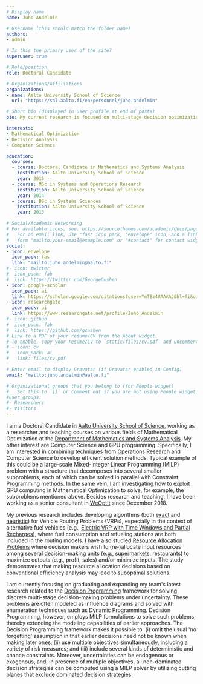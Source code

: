 ```yaml
---
# Display name
name: Juho Andelmin

# Username (this should match the folder name)
authors:
- admin

# Is this the primary user of the site?
superuser: true

# Role/position
role: Doctoral Candidate

# Organizations/Affiliations
organizations:
- name: Aalto University School of Science
  url: "https://sal.aalto.fi/en/personnel/juho.andelmin"

# Short bio (displayed in user profile at end of posts)
bio: My current research is focused on multi-stage decision optimization under uncertainty.

interests:
- Mathematical Optimization
- Decision Analysis
- Computer Science

education:
  courses:
  - course: Doctoral Candidate in Mathematics and Systems Analysis
    institution: Aalto University School of Science
    year: 2015 --
  - course: MSc in Systems and Operations Research
    institution: Aalto University School of Science
    year: 2014
  - course: BSc in Systems Sciences
    institution: Aalto University School of Science 
    year: 2013

# Social/Academic Networking
# For available icons, see: https://sourcethemes.com/academic/docs/page-builder/#icons
#   For an email link, use "fas" icon pack, "envelope" icon, and a link in the
#   form "mailto:your-email@example.com" or "#contact" for contact widget.
social:
- icon: envelope
  icon_pack: fas
  link: "mailto:juho.andelmin@aalto.fi"
#- icon: twitter
#  icon_pack: fab
#  link: https://twitter.com/GeorgeCushen
- icon: google-scholar
  icon_pack: ai
  link: https://scholar.google.com/citations?user=YmTEz4UAAAAJ&hl=fi&oi=ao
- icon: researchgate
  icon_pack: ai
  link: https://www.researchgate.net/profile/Juho_Andelmin
#- icon: github
#  icon_pack: fab
#  link: https://github.com/gcushen
# Link to a PDF of your resume/CV from the About widget.
# To enable, copy your resume/CV to `static/files/cv.pdf` and uncomment the lines below.
# - icon: cv
#   icon_pack: ai
#   link: files/cv.pdf

# Enter email to display Gravatar (if Gravatar enabled in Config)
email: "mailto:juho.andelmin@aalto.fi"

# Organizational groups that you belong to (for People widget)
#   Set this to `[]` or comment out if you are not using People widget.
#user_groups:
#- Researchers
#- Visitors
---
```


I am a Doctoral Candidate in [Aalto University School of Science](https://www.aalto.fi/en/school-of-science), working as a researcher and teaching courses on various fields of Mathematical Optimization at the [Department of Mathematics and Systems Analysis](https://math.aalto.fi/en/). My other interest are Computer Science and GPU programming. Specifically, I am interested in combining techniques from Operations Research and Computer Science to develop efficient solution methods. Typical example of this could be a large-scale Mixed-Integer Linear Programming (MILP) problem with a structure that decomposes into several smaller subproblems, each of which can be solved in parallel with Constraint Programming methods. In the same vein, I am investigating how to exploit GPU computing in Mathematical Optimization to solve, for example, the subproblems mentioned above. Besides research and teaching, I have been working as a senior consultant in [WeOptIt](https://weoptit.com/) since December 2018. 

My previous research includes developing algorithms (both [exact](https://doi.org/10.1287/trsc.2016.0734) and [heuristic](https://doi.org/10.1016/j.cor.2019.04.018)) for Vehicle Routing Problems (VRPs), especially in the context of alternative fuel vehicles (e.g., [Electric VRP with Time Windows and Partial Recharges](https://sal.aalto.fi/files/personnel/juho.andelmin/tand14_public.pdf)), where fuel consumption and refueling stations are both included in the routing models. I have also studied [Resource Allocation Problems](https://doi.org/10.1016/j.ejor.2020.03.031) where decision makers wish to (re-)allocate input resources among several decision-making units (e.g., supermarkets, restaurants) to maximize outputs (e.g., profit, sales) and/or minimize inputs. The study demonstrates that making resource allocation decisions based on conventional efficiency analysis may lead to suboptimal solutions. 

I am currently focusing on graduating and expanding my team's latest research related to the [Decision Programming](https://arxiv.org/pdf/1910.09196.pdf) framework for solving discrete multi-stage decision-making problems under uncertainty. These problems are often modeled as influence diagrams and solved with enumeration techniques such as Dynamic Programming. Decision Programming, however, employs MILP formulations to solve such problems, thereby extending the modeling capabilities of earlier approaches. The Decision Programming framework makes it possible to: (i) omit the usual 'no forgetting' assumption in that earlier decisions need not be known when making later ones; (ii) use multiple objectives simultaneously, including a variety of risk measures; and (iii) include several kinds of deterministic and chance constraints. Moreover, uncertainties can be endogenous or exogenous, and, in presence of multiple objectives, all non-dominated decision strategies can be computed using a MILP solver by utilizing cutting planes that exclude dominated decision strategies.
